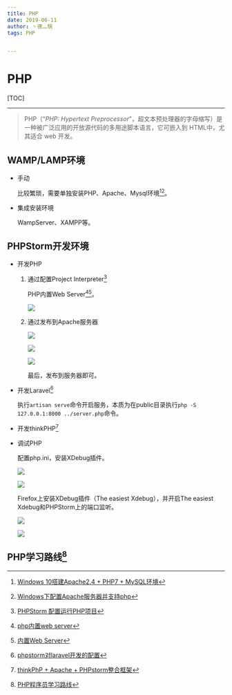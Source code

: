 ```yaml
---
title: PHP
date: 2019-06-11
author: 丶德灬锅
tags: PHP


---
```


# PHP

[TOC]

------

> PHP（“*PHP: Hypertext Preprocessor*”，超文本预处理器的字母缩写）是一种被广泛应用的开放源代码的多用途脚本语言，它可嵌入到 HTML中，尤其适合 web 开发。

## WAMP/LAMP环境

- 手动

  比较繁琐，需要单独安装PHP、Apache、Mysql环境[^1][^2]。

- 集成安装环境

  WampServer、XAMPP等。

## PHPStorm开发环境

- 开发PHP

  1. 通过配置Project Interpreter[^3]

     PHP内置Web Server[^4][^5]。

     ![](https://code.aliyun.com/lideyu/asserts/raw/master/2019-06-11-PHP-开发环境1.jpg)

  2. 通过发布到Apache服务器

     ![](https://code.aliyun.com/lideyu/asserts/raw/master/2019-06-11-PHP-开发环境2.jpg)

     

     ![](https://code.aliyun.com/lideyu/asserts/raw/master/2019-06-11-PHP-开发环境3.jpg)

     

     ![](https://code.aliyun.com/lideyu/asserts/raw/master/2019-06-11-PHP-开发环境4.jpg)

     最后，发布到服务器即可。

- 开发Laravel[^6]

  执行`artisan serve`命令开启服务，本质为在public目录执行`php -S 127.0.0.1:8000 ../server.php`命令。

- 开发thinkPHP[^7]

- 调试PHP

  配置php.ini，安装XDebug插件。
  
  ![](https://code.aliyun.com/lideyu/asserts/raw/master/2019-06-11-PHP-开发环境5.png)
  
  
  
  ![](https://code.aliyun.com/lideyu/asserts/raw/master/2019-06-11-PHP-开发环境6.png)
  
  
  Firefox上安装XDebug插件（The easiest Xdebug），并开启The easiest Xdebug和PHPStorm上的端口监听。
  
  ![](https://code.aliyun.com/lideyu/asserts/raw/master/2019-06-11-PHP-开发环境7.jpg)
  
  
  
  ![](https://code.aliyun.com/lideyu/asserts/raw/master/2019-06-11-PHP-开发环境8.jpg)

## PHP学习路线[^8]

[^1]: [Windows 10搭建Apache2.4 + PHP7 + MySQL环境](https://www.cnblogs.com/zhuangcy4567/p/5906625.html)
[^2]: [Windows下配置Apache服务器并支持php](https://www.cnblogs.com/freeweb/p/5056979.html)
[^3]: [PHPStorm 配置运行PHP项目](https://blog.csdn.net/baidu_20144723/article/details/50883489)
[^4]: [php内置web server](https://www.cnblogs.com/yeyublog/p/6874914.html)
[^5]: [内置Web Server](https://www.php.net/manual/zh/features.commandline.webserver.php)
[^6]: [phpstorm对laravel开发的配置](https://www.cnblogs.com/Richard-Tang/p/10218178.html)
[^7]: [thinkPhP + Apache + PHPstorm整合框架](https://www.cnblogs.com/mysouler/p/9523136.html)
[^8]: [PHP程序员学习路线](https://mp.weixin.qq.com/s/40t9EOeCHUT6PIDKQkvUww)